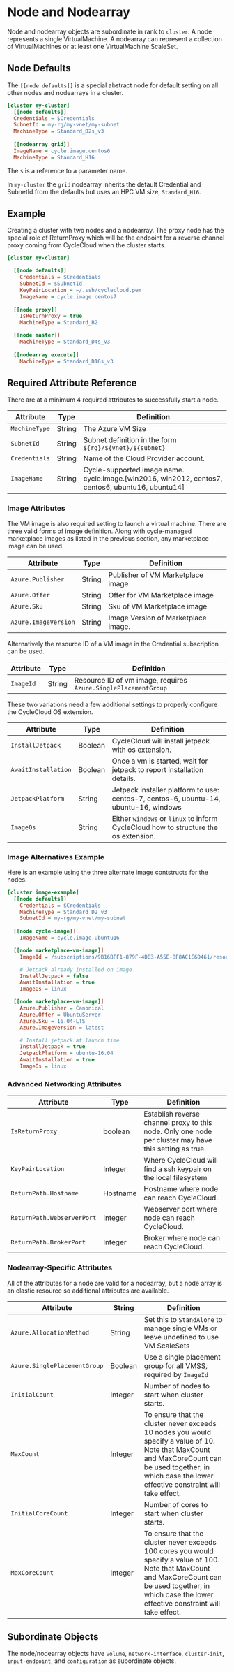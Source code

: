 # Node and Nodearray

Node and nodearray objects are subordinate in rank to `cluster`.  A node represents a single VirtualMachine.
A nodearray can represent a collection of VirtualMachines or at least one VirtualMachine ScaleSet.

## Node Defaults

The `[[node defaults]]` is a special abstract node for default setting on all other nodes and nodearrays in a cluster.

```ini
[cluster my-cluster]
  [[node defaults]]
  Credentials = $Credentials
  SubnetId = my-rg/my-vnet/my-subnet
  MachineType = Standard_D2s_v3
  
  [[nodearray grid]]
  ImageName = cycle.image.centos6
  MachineType = Standard_H16
```
The `$` is a reference to a parameter name.

In `my-cluster` the `grid` nodearray inherits the default Credential and SubnetId from the defaults but uses an HPC VM size, `Standard_H16`.


## Example

Creating a cluster with two nodes and a nodearray.  The proxy node
has the special role of ReturnProxy which will be the endpoint for a
reverse channel proxy coming from CycleCloud when the cluster starts.

```ini
[cluster my-cluster]

  [[node defaults]]
    Credentials = $Credentials
    SubnetId = $SubnetId
    KeyPairLocation = ~/.ssh/cyclecloud.pem
    ImageName = cycle.image.centos7
  
  [[node proxy]]
    IsReturnProxy = true
    MachineType = Standard_B2

  [[node master]]
    MachineType = Standard_D4s_v3
  
  [[nodearray execute]]
    MachineType = Standard_D16s_v3
```


## Required Attribute Reference

There are at a minimum 4 required attributes to successfully start a node.

Attribute | Type | Definition
------ | ----- | ----------
`MachineType` | String | The Azure VM Size
`SubnetId` | String | Subnet definition in the form `${rg}/${vnet}/${subnet}`
`Credentials` | String | Name of the Cloud Provider account.
`ImageName` | String | Cycle-supported image name.  cycle.image.[win2016, win2012, centos7, centos6, ubuntu16, ubuntu14]

### Image Attributes

The VM image is also required setting to launch a virtual machine.  There are three valid forms of image definition.
Along with cycle-managed marketplace images as listed in the previous section, any marketplace image can be used.

Attribute | Type | Definition
------ | ----- | ----------
`Azure.Publisher` | String | Publisher of VM Marketplace image
`Azure.Offer` | String | Offer for VM Marketplace image
`Azure.Sku` | String | Sku of VM Marketplace image
`Azure.ImageVersion` | String | Image Version of Marketplace image.

Alternatively the resource ID of a VM image in the Credential subscription can be used.

Attribute | Type | Definition
------ | ----- | ----------
`ImageId` | String | Resource ID of vm image, requires `Azure.SinglePlacementGroup`

These two variations need a few additional settings to properly configure the CycleCloud OS extension.

Attribute | Type | Definition
------ | ----- | ----------
`InstallJetpack` | Boolean | CycleCloud will install jetpack with os extension.
`AwaitInstallation` | Boolean | Once a vm is started, wait for jetpack to report installation details.
`JetpackPlatform` | String | Jetpack installer platform to use: centos-7, centos-6, ubuntu-14, ubuntu-16, windows
`ImageOs` | String | Either `windows` or `linux` to inform CycleCloud how to structure the os extension.

### Image Alternatives Example

Here is an example using the three alternate image contstructs for the nodes.

```ini
[cluster image-example]
  [[node defaults]]
    Credentials = $Credentials
    MachineType = Standard_D2_v3
    SubnetId = my-rg/my-vnet/my-subnet
  
  [[node cycle-image]]
    ImageName = cycle.image.ubuntu16

  [[node marketplace-vm-image]]
    ImageId = /subscriptions/9B16BFF1-879F-4DB3-A55E-8F8AC1E6D461/resourceGroups/my-rg/providers/Microsoft.Compute/images/jetpack-rhel7-1b1e3e93

    # Jetpack already installed on image
    InstallJetpack = false
    AwaitInstallation = true
    ImageOs = linux  

  [[node marketplace-vm-image]]
    Azure.Publisher = Canonical
    Azure.Offer = UbuntuServer
    Azure.Sku = 16.04-LTS
    Azure.ImageVersion = latest

    # Install jetpack at launch time
    InstallJetpack = true
    JetpackPlatform = ubuntu-16.04
    AwaitInstallation = true
    ImageOs = linux
```

### Advanced Networking Attributes

Attribute | Type | Definition
------ | ----- | ----------
`IsReturnProxy` | boolean | Establish reverse channel proxy to this node. Only one node per cluster may have this setting as true.
`KeyPairLocation` | Integer | Where CycleCloud will find a ssh keypair on the local filesystem 
`ReturnPath.Hostname` | Hostname | Hostname where node can reach CycleCloud.
`ReturnPath.WebserverPort` | Integer | Webserver port where node can reach CycleCloud.
`ReturnPath.BrokerPort` | Integer | Broker where node can reach CycleCloud.



### Nodearray-Specific Attributes

All of the attributes for a node are valid for a nodearray, but a node array is an 
elastic resource so additional attributes are available.

Attribute | String | Definition
------ | ----- | ----------
`Azure.AllocationMethod`  | String | Set this to `StandAlone` to manage single VMs or leave undefined to use VM ScaleSets
`Azure.SinglePlacementGroup`  | Boolean | Use a single placement group for all VMSS, required by `ImageId`
`InitialCount` | Integer | Number of nodes to start when cluster starts.
`MaxCount` | Integer | To ensure that the cluster never exceeds 10 nodes you would specify a value of 10. Note that MaxCount and MaxCoreCount can be used together, in which case the lower effective constraint will take effect.
`InitialCoreCount` | Integer | Number of cores to start when cluster starts.
`MaxCoreCount` | Integer | To ensure that the cluster never exceeds 100 cores you would specify a value of 100. Note that MaxCount and MaxCoreCount can be used together, in which case the lower effective constraint will take effect.


## Subordinate Objects

The node/nodearray objects have `volume`, `network-interface`, `cluster-init`, 
`input-endpoint`, and `configuration` as subordinate objects.

